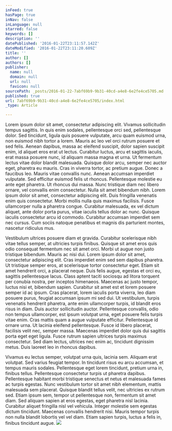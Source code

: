 ```yaml
---
inFeed: true
hasPage: true
inNav: false
inLanguage: null
starred: false
keywords: []
description: ''
datePublished: '2016-01-22T23:11:57.142Z'
dateModified: '2016-01-22T23:11:20.609Z'
title: ''
author: []
authors: []
publisher:
  name: null
  domain: null
  url: null
  favicon: null
sourcePath: _posts/2016-01-22-7abf69b9-9b31-40cd-a4e8-6e2fe4ce5705.md
published: true
url: 7abf69b9-9b31-40cd-a4e8-6e2fe4ce5705/index.html
_type: Article

---
```

Lorem ipsum dolor sit amet, consectetur adipiscing elit. Vivamus sollicitudin tempus sagittis. In quis enim sodales, pellentesque orci sed, pellentesque dolor. Sed tincidunt, ligula quis posuere vulputate, arcu quam euismod urna, non euismod nibh tortor a lorem. Mauris ac leo vel orci rutrum posuere et sed felis. Aenean dapibus, massa ac eleifend suscipit, dolor sapien suscipit enim, id aliquet eros erat ut lectus. Curabitur luctus, arcu et sagittis iaculis, erat massa posuere nunc, id aliquam massa magna et urna. Ut fermentum lectus vitae dolor blandit malesuada. Quisque dolor arcu, semper nec auctor eget, pharetra eu mauris. Cras in viverra tortor, ac pretium augue. Donec a faucibus leo. Mauris vitae convallis nunc. Aenean accumsan imperdiet vulputate. Sed efficitur euismod felis ut rhoncus. Pellentesque molestie eu ante eget pharetra. Ut rhoncus dui massa.
Nunc tristique diam nec libero ornare, vel convallis enim consectetur. Nulla sit amet bibendum nibh. Lorem ipsum dolor sit amet, consectetur adipiscing elit. Duis fringilla venenatis enim quis consectetur. Morbi mollis nulla quis maximus facilisis. Fusce ullamcorper nulla a pharetra congue. Curabitur malesuada, ex vel dictum aliquet, ante dolor porta purus, vitae iaculis tellus dolor ac nunc. Quisque iaculis consectetur arcu id commodo. Curabitur accumsan imperdiet sem nec cursus. Cum sociis natoque penatibus et magnis dis parturient montes, nascetur ridiculus mus.

Vestibulum ultrices posuere diam et gravida. Curabitur scelerisque nibh vitae tellus semper, at ultricies turpis finibus. Quisque sit amet eros quis odio consequat fermentum nec sit amet orci. Morbi ut augue non justo tristique bibendum.
Mauris ac nisi dui. Lorem ipsum dolor sit amet, consectetur adipiscing elit. Cras imperdiet enim sed sem dapibus pharetra. Ut tristique semper eros, at scelerisque tortor consectetur eget. Etiam sit amet hendrerit orci, a placerat neque. Duis felis augue, egestas et orci eu, sagittis pellentesque lacus. Class aptent taciti sociosqu ad litora torquent per conubia nostra, per inceptos himenaeos. Maecenas ac justo tempor, luctus nisi et, bibendum sapien. Curabitur sit amet est et lorem posuere semper id ac ipsum. Cras placerat, lorem iaculis porta viverra, leo diam posuere purus, feugiat accumsan ipsum mi sed dui. Ut vestibulum, turpis venenatis hendrerit pharetra, ante enim ullamcorper turpis, id blandit eros risus in diam. Duis auctor sollicitudin auctor. Pellentesque convallis, odio non tempus ullamcorper, est ipsum volutpat urna, eget posuere felis turpis vitae enim. Cras mattis quam a augue vulputate efficitur.
Pellentesque id ornare urna. Ut lacinia eleifend pellentesque. Fusce id libero placerat, facilisis velit nec, semper massa. Maecenas imperdiet dolor quis dui sagittis porta eget eget ligula. Fusce rutrum sapien ultrices turpis maximus consectetur. Sed diam lectus, ultrices nec enim ac, tincidunt dignissim metus. Duis laoreet leo in rhoncus dapibus.

Vivamus eu lectus semper, volutpat urna quis, lacinia sem. Aliquam erat volutpat. Sed varius feugiat tempor. In tincidunt risus eu arcu accumsan, et tempus mauris sodales.
Pellentesque eget lorem tincidunt, pretium urna in, finibus tellus. Pellentesque consectetur turpis ut pharetra dapibus. Pellentesque habitant morbi tristique senectus et netus et malesuada fames ac turpis egestas. Nunc vestibulum tortor sit amet nibh elementum, mattis malesuada sem placerat. Quisque blandit tellus velit, nec ultricies ex rutrum sed. Etiam ipsum sem, tempor ut pellentesque non, fermentum sit amet diam. Sed aliquam sapien at eros egestas, eget pharetra nisl lacinia. Curabitur aliquet fringilla nisl vel vehicula. Integer molestie sem egestas dictum tincidunt. Maecenas convallis hendrerit nisi. Mauris tempor turpis non nulla blandit lobortis vel vel diam. Etiam sapien turpis, luctus a felis in, finibus tincidunt augue.
![](https://the-grid-user-content.s3-us-west-2.amazonaws.com/eef12b6f-c40e-491d-9bc1-59813f7441e0.png)